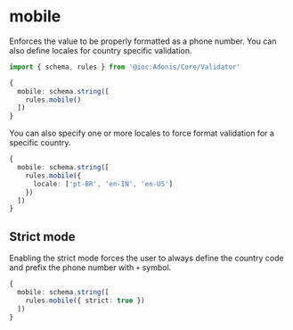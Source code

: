 # mobile

Enforces the value to be properly formatted as a phone number. You can also define locales for country specific validation.

```ts
import { schema, rules } from '@ioc:Adonis/Core/Validator'

{
  mobile: schema.string([
    rules.mobile()
  ])
}
```

You can also specify one or more locales to force format validation for a specific country.

```ts
{
  mobile: schema.string([
    rules.mobile({
      locale: ['pt-BR', 'en-IN', 'en-US']
    })
  ])
}
```

## Strict mode
Enabling the strict mode forces the user to always define the country code and prefix the phone number with `+` symbol.

```ts
{
  mobile: schema.string([
    rules.mobile({ strict: true })
  ])
}
```

